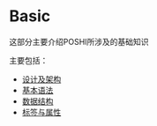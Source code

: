 # Basic

这部分主要介绍POSHI所涉及的基础知识

主要包括：

* [设计及架构](chapter1.html)
* [基本语法](chapter2.html)
* [数据结构](chapter3.html)
* [标签与属性](chapter4.html)
